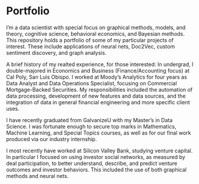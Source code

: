 # Portfolio

I’m a data scientist with special focus on graphical methods, models, and theory, cognitive science, behavioral economics, and Bayesian methods. This repository holds a portfolio of some of my particular projects of interest. These include applications of neural nets, Doc2Vec, custom sentiment discovery, and graph analysis.


A brief history of my realted experience, for those interested:
In undergrad, I double-majored in Economics and Business (Finance/Accounting focus) at Cal Poly, San Luis Obispo. I worked at Moody’s Analytics for four years as Data Analyst and Data Operations Specialist, focusing on Commercial Mortgage-Backed Securities. My responsibilities included the automation of data processing, development of new features and data sources, and the integration of data in general financial engineering and more specific client uses.

I have recently graduated from GalvanizeU with my Master’s in Data Science. I was fortunate enough to secure top marks in Mathematics, Machine Learning, and Special Topics courses, as well as for our final work produced via our industry internship.

I most recently have worked at Silicon Valley Bank, studying venture capital. In particular I focused on using investor social networks, as measured by deal participation, to better understand, describe, and predict venture outcomes and investor behaviors. This included the use of both graphical methods and neural nets.